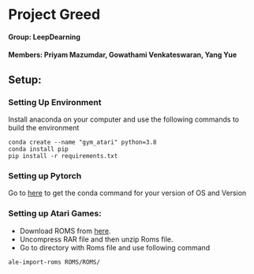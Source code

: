 # Project Greed
#### Group: LeepDearning
#### Members: Priyam Mazumdar, Gowathami Venkateswaran, Yang Yue

## Setup:
###  Setting Up Environment
Install anaconda on your computer and use the following commands to build the environment

```
conda create --name "gym_atari" python=3.8
conda install pip
pip install -r requirements.txt
```

### Setting up Pytorch
Go to [here](https://pytorch.org) to get the conda command for your version of OS and Version

### Setting up Atari Games:
- Download ROMS from [here](http://www.atarimania.com/rom_collection_archive_atari_2600_roms.html).  
- Uncompress RAR file and then unzip Roms file.
- Go to directory with Roms file and use following command

```
ale-import-roms ROMS/ROMS/
```



